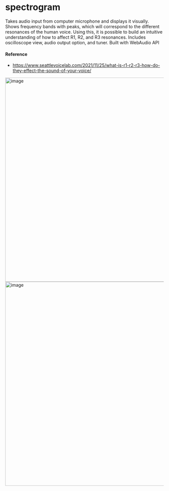 # spectrogram
Takes audio input from computer microphone and displays it visually. Shows frequency bands with peaks, which will correspond to the different resonances of the human voice. Using this, it is possible to build an intuitive understanding of how to affect R1, R2, and R3 resonances. Includes oscilloscope view, audio output option, and tuner. Built with WebAudio API

#### Reference
- https://www.seattlevoicelab.com/2021/11/25/what-is-r1-r2-r3-how-do-they-effect-the-sound-of-your-voice/


<img width="649" alt="image" src="https://github.com/user-attachments/assets/74fe2ad4-4d64-4827-b65f-03879b3020d1" />
<img width="649" alt="image" src="https://github.com/user-attachments/assets/e067664f-6761-4091-891b-a6c9d3f411e4" />
